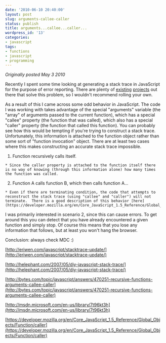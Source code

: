 ```yaml
---
date: '2010-06-10 20:40:00'
layout: post
slug: arguments-callee-caller
status: publish
title: arguments...callee...caller...
wordpress_id: '13'
categories:
- javascript
tags:
- functions
- javascript
- programming
---
```


_Originally posted May 3 2010_

Recently I spent some time looking at generating a stack trace in JavaScript for the purpose of error reporting.  There are plenty of [existing](http://eriwen.com/javascript/stacktrace-update/) [projects](http://helephant.com/2007/05/diy-javascript-stack-trace/) out there that solve this problem, so I wouldn't recommend rolling your own.

As a result of this I came across some odd behavior in JavaScript.  The code I was working with takes advantage of the special "arguments" variable (the "array" of arguments passed to the current function), which has a special "callee" property (the function that was called), which also has a special "caller" property (the function that called this function).  You can probably see how this would be tempting if you're trying to construct a stack trace.  Unfortunately, this information is attached to the function object rather than some sort of "function invocation" object.  There are at least two cases where this makes constructing an accurate stack trace impossible.



	
  1. Function recursively calls itself.

	
    * Since the caller property is attached to the function itself there is no way of knowing (through this information alone) how many times the function was called.




	
  2. Function A calls function B, which then calls function A...

	
    * Even if there are terminating condition, the code that attempts to reconstruct the stack trace (using "callee" and "caller") will not terminate.  There is a good description of this behavior [here](https://developer.mozilla.org/en/Core_JavaScript_1.5_Reference/Global_Objects/Function/caller).





I was primarily interested in scenario 2, since this can cause errors.  To get around this you can detect that you have already encountered a given function and simply stop.  Of course this means that you lose any information that follows, but at least you won't hang the browser.

Conclusion:  always check MDC :)

[http://eriwen.com/javascript/stacktrace-update/](http://eriwen.com/javascript/stacktrace-update/)

[http://helephant.com/2007/05/diy-javascript-stack-trace/](http://helephant.com/2007/05/diy-javascript-stack-trace/)

[http://bytes.com/topic/javascript/answers/470251-recursive-functions-arguments-callee-caller](http://bytes.com/topic/javascript/answers/470251-recursive-functions-arguments-callee-caller)

[http://msdn.microsoft.com/en-us/library/7t96kt3h](http://msdn.microsoft.com/en-us/library/7t96kt3h)

[https://developer.mozilla.org/en/Core_JavaScript_1.5_Reference/Global_Objects/Function/caller](https://developer.mozilla.org/en/Core_JavaScript_1.5_Reference/Global_Objects/Function/caller)
